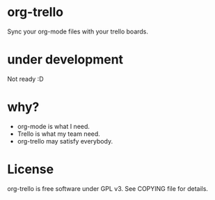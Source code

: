 org-trello
==========

Sync your org-mode files with your trello boards.

# under development

Not ready :D

# why?

- org-mode is what I need.
- Trello is what my team need.
- org-trello may satisfy everybody.

# License

org-trello is free software under GPL v3. See COPYING file for details.
